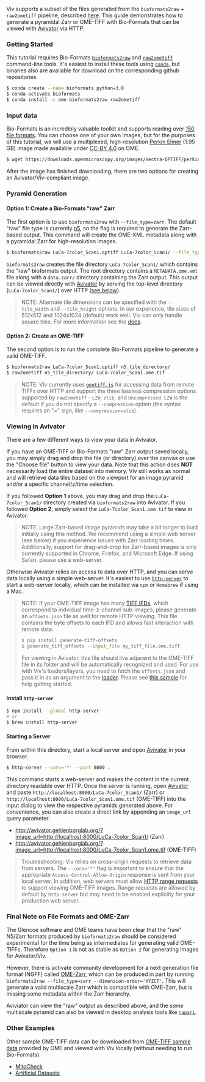 Viv supports a subset of the files generated from the `bioformats2raw` + `raw2ometiff` pipeline, described
[here](https://www.glencoesoftware.com/blog/2019/12/09/converting-whole-slide-images-to-OME-TIFF.html).
This guide demonstrates how to generate a pyramidal Zarr or OME-TIFF with Bio-Formats that can be viewed with
[Avivator](http://avivator.gehlenborglab.org) via HTTP.

### Getting Started

This tutorial requires Bio-Formats [`bioformats2raw`](https://github.com/glencoesoftware/bioformats2raw) and
[`raw2ometiff`](https://github.com/glencoesoftware/raw2ometiff) command-line tools. It's easiest to install
these tools using [`conda`](https://docs.conda.io/projects/conda/en/latest/user-guide/install/), but
binaries also are available for download on the corresponding github repositories.

```bash
$ conda create --name bioformats python=3.8
$ conda activate bioformats
$ conda install -c ome bioformats2raw raw2ometiff
```

### Input data

Bio-Formats is an incredibly valuable toolkit and supports reading over
[150 file formats](https://docs.openmicroscopy.org/bio-formats/6.5.1/supported-formats.html). You can choose
one of your own images, but for the purposes of this tutorial, we will use a multiplexed, high-resolution
[Perkin Elmer](https://downloads.openmicroscopy.org/images/Vectra-QPTIFF/perkinelmer/) (1.95 GB) image made available
under [CC-BY 4.0](https://creativecommons.org/licenses/by/4.0/) on OME.

```bash
$ wget https://downloads.openmicroscopy.org/images/Vectra-QPTIFF/perkinelmer/PKI_scans/LuCa-7color_Scan1.qptiff
```

After the image has finished downloading, there are two options for creating an Avivator/Viv-compliant image.

### Pyramid Generation

#### Option 1: Create a Bio-Formats "raw" Zarr

The first option is to use `bioformats2raw` with `--file_type=zarr`. The default "raw" file type is currently
[n5](https://github.com/saalfeldlab/n5), so the flag is required to generate the Zarr-based output. This command will
create the OME-XML metadata along with a pyramidal Zarr for high-resolution images.

```bash
$ bioformats2raw LuCa-7color_Scan1.qptiff LuCa-7color_Scan1/ --file_type=zarr
```

`bioformats2raw` creates the file directory `LuCa-7color_Scan1/` which contains the "raw" bioformats output. The root directory
contains a `METADATA.ome.xml` file along with a `data.zarr/` directory containing the Zarr
output. This output can be viewed directly with [Avivator] by serving the top-level directory (`LuCa-7color_Scan1/`)
over HTTP ([see below](#viewing-in-avivator)).

> NOTE: Alternate tile dimensions can be specified with the `--tile_width` and `--tile_height` options.
> In our experience, tile sizes of 512x512 and 1024x1024 (default) work well. Viv can only handle square tiles. For more information
> see the [docs](https://github.com/glencoesoftware/bioformats2raw#performance).

#### Option 2: Create an OME-TIFF

The second option is to run the complete Bio-Formats pipeline to generate a valid OME-TIFF.

```bash
$ bioformats2raw LuCa-7color_Scan1.qptiff n5_tile_directory/
$ raw2ometiff n5_tile_directory/ LuCa-7color_Scan1.ome.tif
```

> NOTE: Viv currently uses [`geotiff.js`](https://geotiffjs.github.io/) for accessing data from remote TIFFs
> over HTTP and support the three lossless compression options supported
> by `raw2ometiff` - `LZW`, `zlib`, and `Uncompressed`. `LZW` is the default if you
> do not specify a `--compression` option (the syntax requires an "=" sign, like `--compression=zlib`).

### Viewing in Avivator

There are a few different ways to view your data in Avivator.

If you have an OME-TIFF or Bio-Formats "raw" Zarr output saved locally, you may simply drag and drop 
the file (or directory) over the canvas or use the "Choose file" button to view your data.
Note that this action does **NOT** necessarily load the entire dataset into memory. Viv still works as normal and will retrieve data tiles based on the viewport for an image pyramid and/or a specific channel/z/time selection. 

If you followed **Option 1** above, you may drag and drop the `LuCa-7color_Scan1/` directory created via `bioformats2raw`
into Avivator. If you followed **Option 2**, simply select the `LuCa-7color_Scan1.ome.tif` to view in Avivator.

> NOTE: Large Zarr-based image pyramids may take a bit longer to load initially using this method. We recommend using a simple web 
> server (see below) if you experience issues with Zarr loading times. Additionally, support for drag-and-drop for Zarr-based 
> images is only currently supported in Chrome, Firefox, and Microsoft Edge. If using Safari, please use a web-server.

Otherwise Avivator relies on access to data over HTTP, and you can serve data locally using a simple web-server. 
It's easiest to use [`http-server`](https://github.com/http-party/http-server#readme) to start a web-server locally, which can be installed via `npm` or `Homebrew` if using a Mac.

> NOTE: If your OME-TIFF image has many [TIFF IFDs](https://en.wikipedia.org/wiki/TIFF#Multiple_subfiles), which correspond to indvidual time-z-channel sub-images, please generate an `offsets.json` file as well for remote HTTP viewing.
> This file contains the byte offsets to each IFD and allows fast interaction with remote data:
> ```bash
> $ pip install generate-tiff-offsets
> $ generate_tiff_offsets --input_file my_tiff_file.ome.tiff
> ```
> For viewing in Avivator, this file should live adjacent to the OME-TIFF file in its folder and will be automatically recognized and used.
> For use with Viv's loaders/layers, you need to fetch the `offsets.json` and pass it in as an argument to the [loader](http://viv.gehlenborglab.org/#createometiffloader).
> Please see [this sample](http://viv.gehlenborglab.org/#getting-started) for help getting started.

#### Install `http-server`

```bash
$ npm install --global http-server
# or
$ brew install http-server
```

#### Starting a Server

From within this directory, start a local server and open [Avivator] in your browser.

```bash
$ http-server --cors='*' --port 8000 .
```

This command starts a web-server and makes the content in the current directory readable over HTTP. Once the server is running,
open [Avivator] and paste `http://localhost:8000/LuCa-7color_Scan1/` (Zarr) or `http://localhost:8000/LuCa-7color_Scan1.ome.tif`
(OME-TIFF) into the input dialog to view the respective pyramids generated above. For convenience, you can also create a direct
link by appending an `image_url` query parameter:

- http://avivator.gehlenborglab.org/?image_url=http://localhost:8000/LuCa-7color_Scan1/ (Zarr)
- http://avivator.gehlenborglab.org/?image_url=http://localhost:8000/LuCa-7color_Scan1.ome.tif (OME-TIFF)

> Troubleshooting: Viv relies on cross-origin requests to retrieve data from servers. The `--cors='*'` flag is important to ensure
> that the appropriate `Access-Control-Allow-Origin` response is sent from your local server.  In addition, web servers must allow
> [HTTP range requests](https://developer.mozilla.org/en-US/docs/Web/HTTP/Range_requests) to support viewing OME-TIFF images.
> Range requests are allowed by default by `http-server` but may need to be enabled explicitly for your production web server.

### Final Note on File Formats and OME-Zarr

The Glencoe software and OME teams hava been clear that the "raw" N5/Zarr formats produced by `bioformats2raw` should be considered
experimental for the time being as intermediates for generating valid OME-TIFFs. Therefore `Option 1` is not as stable as `Option 2`
for generating images for Avivator/Viv.

However, there is activate community development for a next generation file format (NGFF) called
[OME-Zarr](https://github.com/ome/omero-ms-zarr/blob/master/spec.md), which can be produced in part by
running `bioformats2raw --file_type=zarr --dimension-order='XYZCT'`. This will generate a valid multiscale Zarr
which is compatible with OME-Zarr, but is missing some metadata within the Zarr hierarchy.

Aviviator can view the "raw" output as described above, and the _same_ multiscale pyramid can also be viewed
in desktop analysis tools like [`napari`](https://github.com/napari/napari).

### Other Examples

Other sample OME-TIFF data can be downloaded from [OME-TIFF sample data](https://docs.openmicroscopy.org/ome-model/5.6.3/ome-tiff/data.html)
provided by OME and viewed with Viv locally (without needing to run Bio-Formats).

- [MitoCheck](https://docs.openmicroscopy.org/ome-model/5.6.3/ome-tiff/data.html#mitocheck)
- [Artificial Datasets](https://docs.openmicroscopy.org/ome-model/5.6.3/ome-tiff/data.html#artificial-datasets)

[avivator]: http://avivator.gehlenborglab.org
